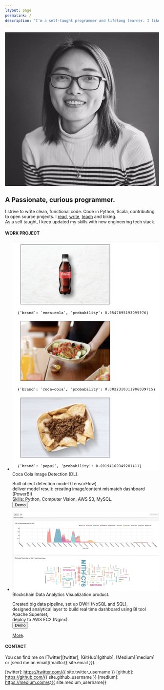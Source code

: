 ```yaml
---
layout: page
permalink: /
description: "I'm a self-taught programmer and lifelong learner. I like writing code, listening to folk and dreamy music, drinking coffee, and commit to biking."
---
```


<div markdown="1" class="about">
 <div id="intro">
  <!-- # Hello 👋🝼 I'm Chloe Ji -->
  <div class="bg">
   <img src="/assets/chloe.jpg" alt="{{ site.author }} profile pic" class="profile-pic" />
   
   <h2 id="adj_">A Passionate, curious programmer.</h2>
   <p id="self_intro">I strive to write clean, functional code.
   Code in <span id="lang">Python, Scala</span>,
   contributing to open source projects.
   I
   <a class="intro_a" href="https://github.com/Chloejay/anti-tldr">read</a>,
   <a class="intro_a" href="https://chloejay.github.io/blog/">write</a>, 
   <a class="intro_a" href="https://www.lewagon.com/blog/shanghai-data-science-teaching-crew?from=timeline&isappinstalled=0">teach</a> 
   and biking. <br/> 
   <span id="closing">As a self taught, I keep updated my skills with new engineering tech stack.</span>
   </p>
  </div>
 </div>

<div id="project_section">
  <h4 class="section_header">WORK PROJECT</h4>

  <div class="proejcts">
  <ul class = "project_ul">
  <li class="project_li">  
  <img class="projectImage" src="/assets/image_detection_api.png">
  <div class="content">
   <div class="hover-content">Coca Cola Image Detection (DL).<br/></div>
   <p class="hover-content-detailed"> Built object detection model (TensorFlow)<br/>
   deliver model result: creating image/content mismatch dashboard (PowerBI)<br/>
   Skills: Python, Computer Vision, AWS S3, MySQL.<br/>
   <a href="https://github.com/Chloejay/vision"><button class="demo_button">Demo</button></a>
   </p>
  </div>
  </li>
  <li class="project_li"> 
  <img class="projectImage" src="/assets/blockchain.png">
  <div class="content">
  <div class="hover-content">Blockchain Data Analytics Visualization product.<br/></div>
  <p class="hover-content-detailed">Created big data pipeline, set up DWH (NoSQL and SQL), <br/>
  designed analytical layer to build real time dashboard using BI tool Apache Superset,<br/>
  deploy to AWS EC2 (Nginx).<br/>
  <a href="https://github.com/Chloejay/superset_nginx"><button class="demo_button">Demo</button></a></p>
  </div>
  </li>

  <!-- <li class="project_list">  -->
  <!-- <p class="hover-content"> Kappa Architecture: Kafka & Spark.</p> -->
  <!-- </li> -->

  <a id="more" href="https://github.com/Chloejay">More</a>.
  </ul>
  </div>
</div>

<h4 class="section_header">CONTACT</h4>
<span class="contact_me">You can find me on [Twitter][twitter], [GitHub][github], [Medium][medium] or [send me an email](mailto:{{ site.email }}).</span>

[twitter]: https://twitter.com/{{ site.twitter_username }}
[github]: https://github.com/{{ site.github_username }}
[medium]: https://medium.com/@{{ site.medium_username}}

</div>